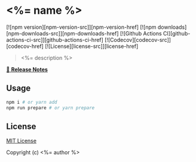 # <%= name %>

[![npm version][npm-version-src]][npm-version-href]
[![npm downloads][npm-downloads-src]][npm-downloads-href]
[![Github Actions CI][github-actions-ci-src]][github-actions-ci-href]
[![Codecov][codecov-src]][codecov-href]
[![License][license-src]][license-href]

> <%= description %>

[📖 **Release Notes**](./CHANGELOG.md)

## Usage

```bash
npm i # or yarn add
npm run prepare # or yarn prepare
```

## License

[MIT License](./LICENSE)

Copyright (c) <%= author %>
